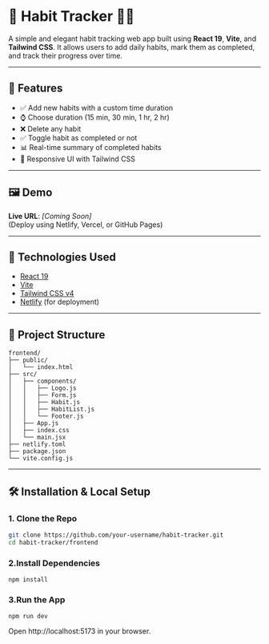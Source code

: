 # 📖 Habit Tracker 🏃‍♀️

A simple and elegant habit tracking web app built using **React 19**, **Vite**, and **Tailwind CSS**. It allows users to add daily habits, mark them as completed, and track their progress over time.

---

## 🌟 Features

- ✅ Add new habits with a custom time duration
- ⌚ Choose duration (15 min, 30 min, 1 hr, 2 hr)
- ❌ Delete any habit
- ✅ Toggle habit as completed or not
- 📊 Real-time summary of completed habits
- 🎨 Responsive UI with Tailwind CSS

---

## 🖼️ Demo

**Live URL**: _[Coming Soon]_  
(Deploy using Netlify, Vercel, or GitHub Pages)

---

## 🚀 Technologies Used

- [React 19](https://react.dev)
- [Vite](https://vitejs.dev)
- [Tailwind CSS v4](https://tailwindcss.com)
- [Netlify](https://www.netlify.com/) (for deployment)

---

## 📁 Project Structure

```
frontend/
├── public/
│   └── index.html
├── src/
│   ├── components/
│   │   ├── Logo.js
│   │   ├── Form.js
│   │   ├── Habit.js
│   │   ├── HabitList.js
│   │   └── Footer.js
│   ├── App.js
│   ├── index.css
│   └── main.jsx
├── netlify.toml
├── package.json
└── vite.config.js
```


---

## 🛠️ Installation & Local Setup

### 1. Clone the Repo

```bash
git clone https://github.com/your-username/habit-tracker.git
cd habit-tracker/frontend 
```
### 2.Install Dependencies
```
npm install
```
### 3.Run the App
```
npm run dev
```

Open http://localhost:5173 in your browser.

